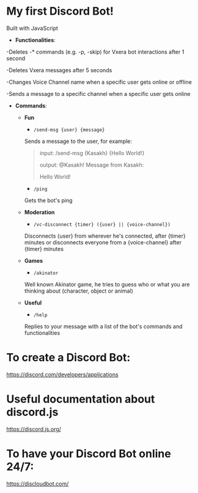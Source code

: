 # My first Discord Bot!

Built with JavaScript

- <strong>Functionalities</strong>:

-Deletes -* commands (e.g. -p, -skip) for Vxera bot interactions after 1 second

-Deletes Vxera messages after 5 seconds

-Changes Voice Channel name when a specific user gets online or offline

-Sends a message to a specific channel when a specific user gets online

- <strong>Commands</strong>:

  - <strong>Fun</strong>

    - ``/send-msg {user} {message}``

    Sends a message to the user, for example:

    >input: /send-msg {Kasakh} {Hello World!}
    >
    >output: @Kasakh! Message from Kasakh:
    >
    >Hello World!
    
    - ``/ping``
    
    Gets the bot's ping

  - <strong>Moderation</strong>

    - ``/vc-disconnect {timer} ({user} || {voice-channel})``

    Disconnects {user} from wherever he's connected, after {timer} minutes or disconnects everyone from a {voice-channel} after {timer} minutes
  
  - <strong>Games</strong>
                          
    - ``/akinator``
             
    Well known Akinator game, he tries to guess who or what you are thinking about (character, object or animal)
  
  - <strong>Useful</strong>
                           
    - ``/help``
                           
    Replies to your message with a list of the bot's commands and functionalities

# To create a Discord Bot:

https://discord.com/developers/applications

# Useful documentation about discord.js

https://discord.js.org/

# To have your Discord Bot online 24/7:

https://discloudbot.com/
